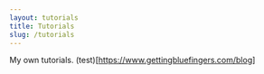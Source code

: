 ```yaml
---
layout: tutorials
title: Tutorials
slug: /tutorials
---
```


My own tutorials.
(test)[https://www.gettingbluefingers.com/blog]
<br />
